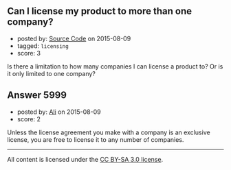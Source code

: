 ## Can I license my product to more than one company?

- posted by: [Source Code](https://stackexchange.com/users/6593558/source-code) on 2015-08-09
- tagged: `licensing`
- score: 3

<p>Is there a limitation to how many companies I can license a product to? Or is it only limited to one company?</p>



## Answer 5999

- posted by: [Ali](https://stackexchange.com/users/2815644/ali) on 2015-08-09
- score: 2

<p>Unless the license agreement you make with a company is an exclusive license, you are free to license it to any number of companies. </p>




---

All content is licensed under the [CC BY-SA 3.0 license](https://creativecommons.org/licenses/by-sa/3.0/).
